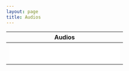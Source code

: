 ```yaml
---
layout: page
title: Audios
---
```


  | Audios |
  | --- |
  | <iframe frameborder="no" border="0" marginwidth="0" marginheight="0" width=298 height=52 src="//music.163.com/outchain/player?type=2&id=2177197&auto=0&height=32"></iframe> | 
